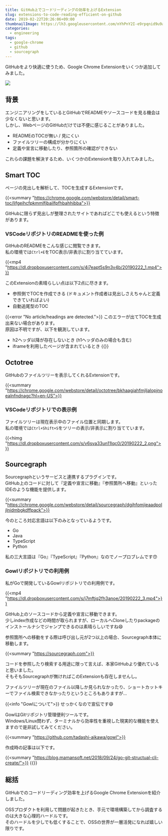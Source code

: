 ```yaml
---
title: GitHub上でコードリーディングの効率を上げるExtension
slug: extensions-to-code-reading-efficient-on-github
date: 2019-02-22T20:26:06+09:00
thumbnailImage: https://lh3.googleusercontent.com/nYhPnY2I-e9rpqnid9u9aAODz4C04OycEGxqHG5vxFnA35OGmLMrrUmhM9eaHKJ7liB-=w300
categories:
  - engineering
tags:
  - google-chrome
  - github
  - sourcegraph
---
```


GitHubをより快適に使うため、Google Chrome Extensionをいくつか追加してみました。

<!--more-->

<img src="https://lh3.googleusercontent.com/nYhPnY2I-e9rpqnid9u9aAODz4C04OycEGxqHG5vxFnA35OGmLMrrUmhM9eaHKJ7liB-=w300"/>

<!--toc-->


背景
----

エンジニアリングをしているとGitHubでREADMEやソースコードを見る機会は少なくないと思います。  
しかし、WebページのGitHubだけでは不便に感じることがありました。

* READMEのTOCが無い / 見にくい
* ファイルツリーの構成が分かりにくい
* 定義や宣言に移動したり、参照箇所の確認ができない

これらの課題を解決するため、いくつかのExtensionを取り入れてみました。


Smart TOC
---------

ページの見出しを解析して、TOCを生成するExtensionです。

{{<summary "https://chrome.google.com/webstore/detail/smart-toc/lifgeihcfpkmmlfjbailfpfhbahhibba">}}

GitHubに限らず見出しが整理されたサイトであればどこでも使えるという特徴があります。


### VSCodeリポジトリのREADMEを使った例

GitHubのREADMEをこんな感じに閲覧できます。  
私の環境では`Ctrl+E`をTOC表示/非表示に割り当てています。

{{<mp4 "https://dl.dropboxusercontent.com/s/4i7eapt5s9n3v4b/20190222_1.mp4">}} 

このExtensionの素晴らしい点は以下2点に尽きます。

* 参照側でTOCを作成できる (ドキュメント作成者は見出しさえちゃんと定義できていればよい)
* 自動追尾型のTOC

{{<error "No article/headings are detected.">}}
このエラーが出てTOCを生成出来ない場合があります。  
原因は不明ですが、以下を観測しています。

* h2ヘッダ以降が存在しないとき (h1ヘッダのみの場合も含む)
* iframeを利用したページが含まれているとき
{{</error>}}


Octotree
--------

GitHubのファイルツリーを表示してくれるExtensionです。

{{<summary "https://chrome.google.com/webstore/detail/octotree/bkhaagjahfmjljalopjnoealnfndnagc?hl=en-US">}}


### VSCodeリポジトリでの表示例

ファイルツリーは現在表示中のファイル位置と同期します。  
私の環境では`Ctrl+Shift+S`をツリーの表示/非表示に割り当てています。

{{<himg "https://dl.dropboxusercontent.com/s/v6sva33un11lqc0/20190222_2.png">}}


Sourcegraph
-----------

Sourcegraphというサービスと連携するプラグインです。  
GitHub上のコードに対して『定義や宣言に移動』『参照箇所へ移動』といったIDEのような機能を提供します。

{{<summary "https://chrome.google.com/webstore/detail/sourcegraph/dgjhfomjieaadpoljlnidmbgkdffpack">}}

今のところ対応言語は以下のみとなっているようです。

* Go
* Java
* TypeScript
* Python

私の三大言語は『Go』『TypeScript』『Python』なのでノープロブレムです😙


### Gowlリポジトリでの利用例

私がGoで開発しているGowlリポジトリでの利用例です。

{{<mp4 "https://dl.dropboxusercontent.com/s/j7mftjq2fh3anoe/20190222_3.mp4">}} 

GitHub上のソースコードから定義や宣言に移動できます。  
少しindex作成などの時間が取られますが、ローカルへCloneしたりpackageのインストールナシでジャンプできるのは素晴らしいですね😄

参照箇所への移動をする際は呼び出し元が2つ以上の場合、Sourcegraph本体に移動します。

{{<summary "https://sourcegraph.com">}}

コードを参照したり検索する用途に限って言えば、本家GitHubより優れていると思いました。  
そもそもSourcegraphが無ければこのExtensionも存在しませんし。

ファイルツリーが現在のファイル以降しか見られなかったり、ショートカットキーでファイル検索できなかったりというところもありますが...

{{<info "Gowlについて">}}
せっかくなので宣伝です😄

GowlはGitリポジトリ管理便利ツールです。  
Windows/Linux問わず、ターミナルから効率性を重視した現実的な機能を使えますので是非試してみてください。

{{<summary "https://github.com/tadashi-aikawa/gowl">}}

作成時の記事は以下です。

{{<summary "https://blog.mamansoft.net/2018/09/24/go-git-structual-cli-create/">}}
{{</info>}}


総括
----

GitHubでのコードリーディング効率を上げるGoogle Chrome Extensionを紹介しました。

OSSプロダクトを利用して問題が起きたとき、手元で環境構築してから調査するのは大きな心理的ハードルです。  
そのハードルを少しでも低くすることで、OSSの世界が一層活発になれば嬉しい限りです。
